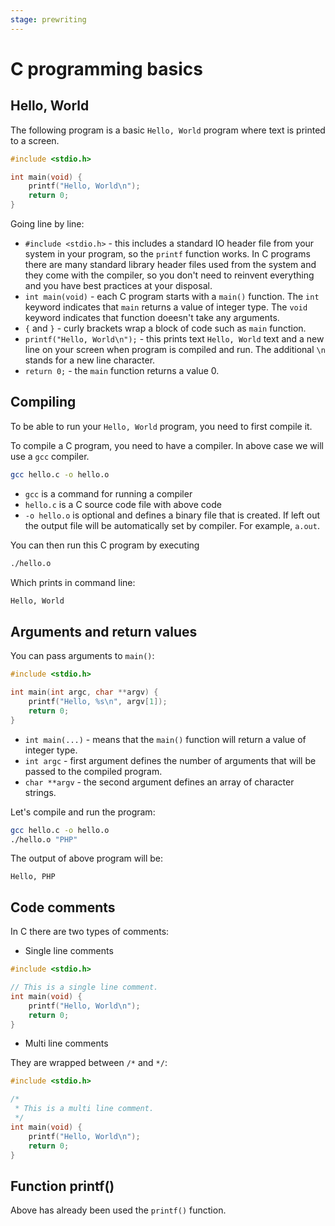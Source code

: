 ```yaml
---
stage: prewriting
---
```


# C programming basics

## Hello, World

The following program is a basic `Hello, World` program where text is printed to
a screen.

```c
#include <stdio.h>

int main(void) {
    printf("Hello, World\n");
    return 0;
}
```

Going line by line:

* `#include <stdio.h>` - this includes a standard IO header file from your system
  in your program, so the `printf` function works. In C programs there are many
  standard library header files used from the system and they come with the
  compiler, so you don't need to reinvent everything and you have best practices
  at your disposal.
* `int main(void)` - each C program starts with a `main()` function. The `int`
  keyword indicates that `main` returns a value of integer type. The `void`
  keyword indicates that function doeesn't take any arguments.
* `{` and `}` - curly brackets wrap a block of code such as `main` function.
* `printf("Hello, World\n");` - this prints text `Hello, World` text and a new
  line on your screen when program is compiled and run. The additional `\n` stands
  for a new line character.
* `return 0;` - the `main` function returns a value 0.

## Compiling

To be able to run your `Hello, World` program, you need to first compile it.

To compile a C program, you need to have a compiler. In above case we will use a
`gcc` compiler.

```bash
gcc hello.c -o hello.o
```

* `gcc` is a command for running a compiler
* `hello.c` is a C source code file with above code
* `-o hello.o` is optional and defines a binary file that is created. If left out
  the output file will be automatically set by compiler. For example, `a.out`.

You can then run this C program by executing

```bash
./hello.o
```

Which prints in command line:

```txt
Hello, World
```

## Arguments and return values

You can pass arguments to `main()`:

```c
#include <stdio.h>

int main(int argc, char **argv) {
    printf("Hello, %s\n", argv[1]);
    return 0;
}
```

* `int main(...)` - means that the `main()` function will return a value of integer
  type.
* `int argc` - first argument defines the number of arguments that will be passed
  to the compiled program.
* `char **argv` - the second argument defines an array of character strings.

Let's compile and run the program:

```bash
gcc hello.c -o hello.o
./hello.o "PHP"
```

The output of above program will be:

```text
Hello, PHP
```

## Code comments

In C there are two types of comments:

* Single line comments

```c
#include <stdio.h>

// This is a single line comment.
int main(void) {
    printf("Hello, World\n");
    return 0;
}
```

* Multi line comments

They are wrapped between `/*` and `*/`:

```c
#include <stdio.h>

/*
 * This is a multi line comment.
 */
int main(void) {
    printf("Hello, World\n");
    return 0;
}
```

## Function printf()

Above has already been used the `printf()` function.
